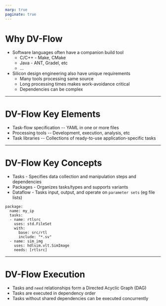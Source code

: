 ```yaml
---
marp: true
paginate: true
---
```


# Why DV-Flow
- Software languages often have a companion build tool 
  - C/C++ - Make, CMake
  - Java - ANT, Gradel, etc
  - ...
- Silicon design engineering also have unique requirements
  - Many tools processing same source
  - Long processing times makes work-avoidance critical
  - Dependencies can be complex

---

# DV-Flow Key Elements
- Task-flow specification -- YAML in one or more files
- Processing tools -- Development, execution, analysis, etc
- Task libraries -- Collections of ready-to-use application-specific tasks

---

# DV-Flow Key Concepts
- Tasks - Specifies data collection and manipulation steps and dependencies
- Packages - Organizes tasks/types and supports variants
- Dataflow - Tasks input, output, and operate on `parameter sets` (eg file lists)

```
package:
  name: my_ip
  tasks:
  - name: rtlsrc
    uses: std.FileSet
    with:
      base: src/rtl
      include: "*.sv"
  - name: sim_img
    uses: hdlsim.vlt.SimImage
    needs: [rtlsrc]
```

---

# DV-Flow Execution
- Tasks and `need` relationships form a Directed Acyclic Graph (DAG)
- Tasks are executed in dependency order
- Tasks without shared dependencies can be executed concurrently



